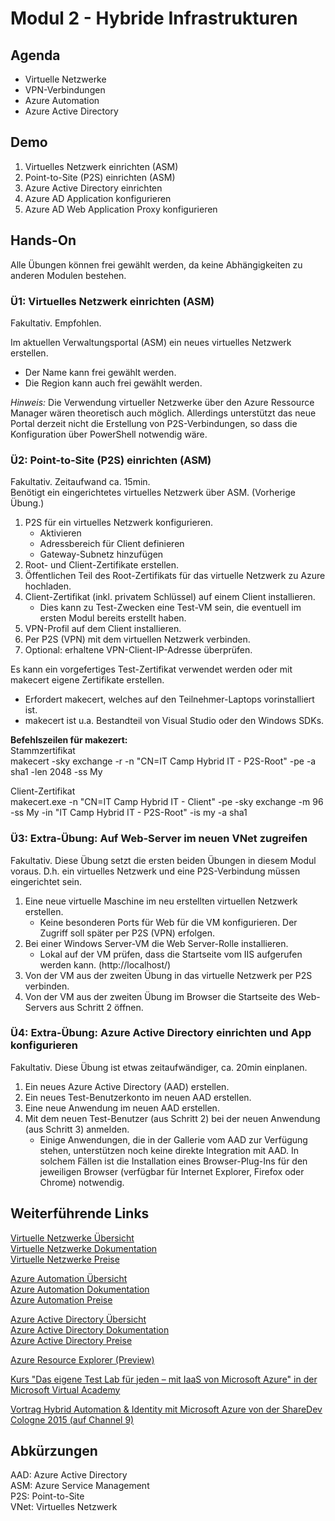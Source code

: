 # Modul 2 - Hybride Infrastrukturen
## Agenda
* Virtuelle Netzwerke
* VPN-Verbindungen
* Azure Automation
* Azure Active Directory

## Demo
1. Virtuelles Netzwerk einrichten (ASM)
2. Point-to-Site (P2S) einrichten (ASM)
3. Azure Active Directory einrichten
4. Azure AD Application konfigurieren
5. Azure AD Web Application Proxy konfigurieren

## Hands-On
Alle Übungen können frei gewählt werden, da keine Abhängigkeiten zu anderen Modulen bestehen.

### Ü1: Virtuelles Netzwerk einrichten (ASM)
Fakultativ. Empfohlen.

Im aktuellen Verwaltungsportal (ASM) ein neues virtuelles Netzwerk erstellen.

* Der Name kann frei gewählt werden.
* Die Region kann auch frei gewählt werden.

*Hinweis:*
Die Verwendung virtueller Netzwerke über den Azure Ressource Manager 
wären theoretisch auch möglich. Allerdings unterstützt das neue Portal derzeit 
nicht die Erstellung von P2S-Verbindungen, so dass die Konfiguration über 
PowerShell notwendig wäre.

### Ü2: Point-to-Site (P2S) einrichten (ASM)
Fakultativ. Zeitaufwand ca. 15min.  
Benötigt ein eingerichtetes virtuelles Netzwerk über ASM. (Vorherige Übung.)

1. P2S für ein virtuelles Netzwerk konfigurieren.
	* Aktivieren
	* Adressbereich für Client definieren
	* Gateway-Subnetz hinzufügen
1. Root- und Client-Zertifikate erstellen.
2. Öffentlichen Teil des Root-Zertifikats für das virtuelle Netzwerk zu Azure hochladen.
3. Client-Zertifikat (inkl. privatem Schlüssel) auf einem Client installieren.
	* Dies kann zu Test-Zwecken eine Test-VM sein, die eventuell im ersten Modul
	bereits erstellt haben.
4. VPN-Profil auf dem Client installieren.
5. Per P2S (VPN) mit dem virtuellen Netzwerk verbinden.
6. Optional: erhaltene VPN-Client-IP-Adresse überprüfen.

Es kann ein vorgefertiges Test-Zertifikat verwendet werden oder mit makecert 
eigene Zertifikate erstellen. 
* Erfordert makecert, welches auf den Teilnehmer-Laptops vorinstalliert ist.
* makecert ist u.a. Bestandteil von Visual Studio oder den Windows SDKs.

**Befehlszeilen für makezert:**  
Stammzertifikat  
makecert -sky exchange -r -n "CN=IT Camp Hybrid IT - P2S-Root" -pe -a sha1 -len 2048 -ss My

Client-Zertifikat  
makecert.exe -n "CN=IT Camp Hybrid IT - Client" -pe -sky exchange -m 96 -ss My -in "IT Camp Hybrid IT - P2S-Root" -is my -a sha1

### Ü3: Extra-Übung: Auf Web-Server im neuen VNet zugreifen
Fakultativ. Diese Übung setzt die ersten beiden Übungen in diesem Modul voraus. 
D.h. ein virtuelles Netzwerk und eine P2S-Verbindung müssen eingerichtet sein.

1. Eine neue virtuelle Maschine im neu erstellten virtuellen Netzwerk erstellen.
	* Keine besonderen Ports für Web für die VM konfigurieren. Der Zugriff 
	soll später per P2S (VPN) erfolgen.
2. Bei einer Windows Server-VM die Web Server-Rolle installieren.
	* Lokal auf der VM prüfen, dass die Startseite vom IIS aufgerufen werden kann. 
	(http://localhost/)
4. Von der VM aus der zweiten Übung in das virtuelle Netzwerk per P2S verbinden.
5. Von der VM aus der zweiten Übung im Browser die Startseite des Web-Servers 
	aus Schritt 2 öffnen. 

### Ü4: Extra-Übung: Azure Active Directory einrichten und App konfigurieren
Fakultativ. Diese Übung ist etwas zeitaufwändiger, ca. 20min einplanen.

1. Ein neues Azure Active Directory (AAD) erstellen.
2. Ein neues Test-Benutzerkonto im neuen AAD erstellen.
3. Eine neue Anwendung im neuen AAD erstellen.
4. Mit dem neuen Test-Benutzer (aus Schritt 2) bei der neuen Anwendung (aus Schritt 3) 
	anmelden.
	* Einige Anwendungen, die in der Gallerie vom AAD zur Verfügung stehen, 
	unterstützen noch keine direkte Integration mit AAD. In solchem Fällen 
	ist die Installation eines Browser-Plug-Ins für den jeweiligen Browser 
	(verfügbar für Internet Explorer, Firefox oder Chrome) notwendig.

## Weiterführende Links

[Virtuelle Netzwerke Übersicht](https://azure.microsoft.com/de-de/services/virtual-network/)  
[Virtuelle Netzwerke Dokumentation](https://azure.microsoft.com/de-de/documentation/services/virtual-network/)  
[Virtuelle Netzwerke Preise](https://azure.microsoft.com/de-de/pricing/details/virtual-network/)

[Azure Automation Übersicht](https://azure.microsoft.com/de-de/services/automation/)  
[Azure Automation Dokumentation](https://azure.microsoft.com/de-de/documentation/services/automation/)  
[Azure Automation Preise](https://azure.microsoft.com/de-de/pricing/details/automation/)

[Azure Active Directory Übersicht](https://azure.microsoft.com/de-de/services/active-directory/)  
[Azure Active Directory Dokumentation](https://azure.microsoft.com/de-de/documentation/services/active-directory/)  
[Azure Active Directory Preise](https://azure.microsoft.com/de-de/pricing/details/active-directory/)

[Azure Resource Explorer (Preview)](https://resources.azure.com/)

[Kurs "Das eigene Test Lab für jeden – mit IaaS von Microsoft Azure" in der Microsoft Virtual Academy](https://www.microsoftvirtualacademy.com/de-de/training-courses/das-eigene-test-lab-fr-jeden-mit-iaas-von-microsoft-azure-11743?l=2IEWUkkEB_6604984382)

[Vortrag Hybrid Automation & Identity mit Microsoft Azure von der ShareDev Cologne 2015 (auf Channel 9)](https://channel9.msdn.com/Events/community-germany/ShareDev-Cologne-2015/Hybrid-Automation--Identity-mit-Microsoft-Azure)

## Abkürzungen

AAD: Azure Active Directory  
ASM: Azure Service Management  
P2S: Point-to-Site  
VNet: Virtuelles Netzwerk